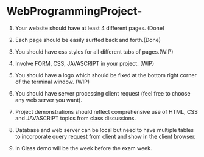 # WebProgrammingProject-

1. Your website should have at least 4 different pages. (Done)

2. Each page should be easily surffed back and forth.(Done)

3. You should have css styles for all different tabs of pages.(WIP)

4. Involve FORM, CSS, JAVASCRIPT in your project. (WIP)

5. You should have a logo which should be fixed at the bottom right corner of the terminal window. (WIP)

6. You should have server processing client request (feel free to choose any web server you want).

7. Project demonstrations should reflect comprehensive use of HTML, CSS and JAVASCRIPT topics from class discussions.

8. Database and web server can be local but need to have multiple tables to incorporate query request from client and show in the client browser.

9. In Class demo will be the week before the exam week.


